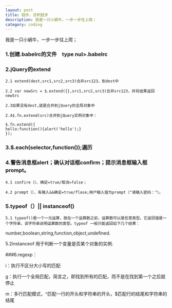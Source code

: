 ```yaml
---
layout: post
title: 跬步，日积跬步
description: 我是一只小蜗牛，一步一步往上爬；
category: coding
---
```

我是一只小蜗牛，一步一步往上爬；

### 1.创建.babelrc的文件　type nul>.babelrc

### 2.jQuery的extend

    2.1 extend(dest,src1,src2,src3)合并src123，到dest中

    2.2 var newSrc = $.extend({},src1,src2,src3)合并src123，并将结果返回newSrc

    2.3如果没有dest,就是合并到jQuery的全局对象中

    2.4$.fn.extend(src)合并到jQuery实例对象中：

	$.fn.extend({
	hello:function(){alert('hello');}
	});

### 3.$.each(selector,function());遍历

### 4.警告消息框alert；确认对话框confirm；提示消息框输入框prompt。

    4.1 confire（）、确定=true/取消=false；

    4.2 prompt（）、有输入&&确定=true/flase;用户输入值为prompt（"请输入密码："）。

### 5.typeof（）|| instanceof()

	5.1 typeof()是一个一元运算，放在一个运算数之前，运算数可以是任意类型。它返回值是一个字符串，该字符串说明运算数的类型。typeof 一般只能返回如下几个结果：
number,boolean,string,function,object,undefined.

   5.2instanceof 用于判断一个变量是否某个对象的实例.

###6.regexp：

i：执行不区分大小写的匹配

g：执行一个全局匹配，简言之，即找到所有的匹配，而不是在找到第一个之后就停止

m：多行匹配模式，^匹配一行的开头和字符串的开头，$匹配行的结尾和字符串的结尾